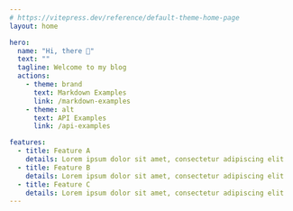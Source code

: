```yaml
---
# https://vitepress.dev/reference/default-theme-home-page
layout: home

hero:
  name: "Hi, there 👋"
  text: ""
  tagline: Welcome to my blog
  actions:
    - theme: brand
      text: Markdown Examples
      link: /markdown-examples
    - theme: alt
      text: API Examples
      link: /api-examples

features:
  - title: Feature A
    details: Lorem ipsum dolor sit amet, consectetur adipiscing elit
  - title: Feature B
    details: Lorem ipsum dolor sit amet, consectetur adipiscing elit
  - title: Feature C
    details: Lorem ipsum dolor sit amet, consectetur adipiscing elit
---
```


